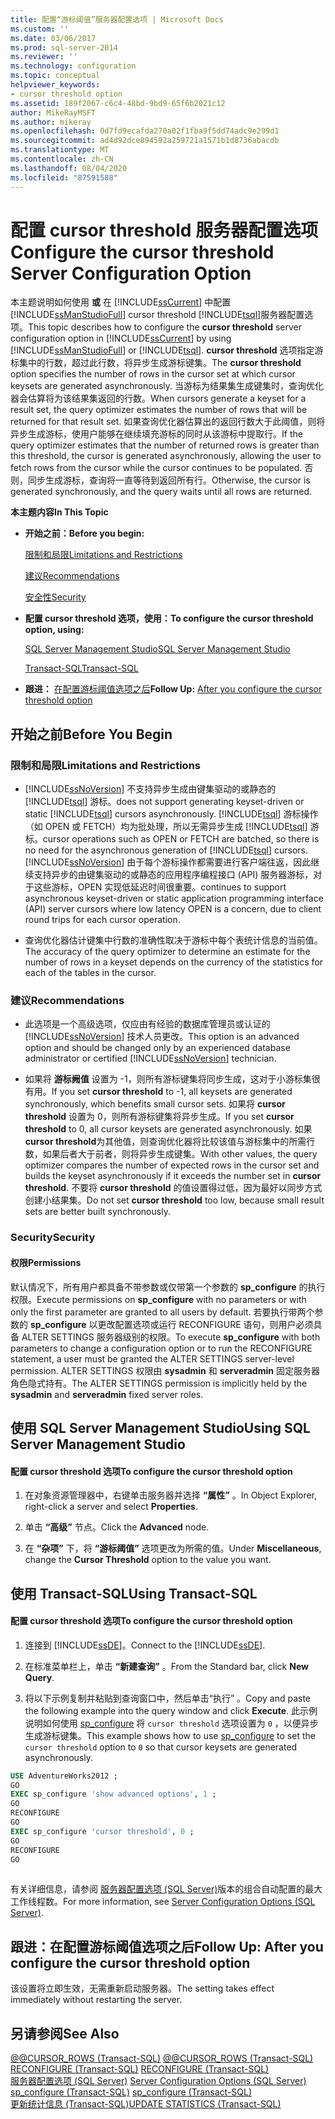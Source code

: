 ```yaml
---
title: 配置“游标阈值”服务器配置选项 | Microsoft Docs
ms.custom: ''
ms.date: 03/06/2017
ms.prod: sql-server-2014
ms.reviewer: ''
ms.technology: configuration
ms.topic: conceptual
helpviewer_keywords:
- cursor threshold option
ms.assetid: 189f2067-c6c4-48bd-9bd9-65f6b2021c12
author: MikeRayMSFT
ms.author: mikeray
ms.openlocfilehash: 0d7fd9ecafda270a02f1fba9f5dd74adc9e299d1
ms.sourcegitcommit: ad4d92dce894592a259721a1571b1d8736abacdb
ms.translationtype: MT
ms.contentlocale: zh-CN
ms.lasthandoff: 08/04/2020
ms.locfileid: "87591588"
---
```

# <a name="configure-the-cursor-threshold-server-configuration-option"></a><span data-ttu-id="a5697-102">配置 cursor threshold 服务器配置选项</span><span class="sxs-lookup"><span data-stu-id="a5697-102">Configure the cursor threshold Server Configuration Option</span></span>
  <span data-ttu-id="a5697-103">本主题说明如何使用 **或** 在 [!INCLUDE[ssCurrent](../../includes/sscurrent-md.md)] 中配置 [!INCLUDE[ssManStudioFull](../../includes/ssmanstudiofull-md.md)] cursor threshold [!INCLUDE[tsql](../../includes/tsql-md.md)]服务器配置选项。</span><span class="sxs-lookup"><span data-stu-id="a5697-103">This topic describes how to configure the **cursor threshold** server configuration option in [!INCLUDE[ssCurrent](../../includes/sscurrent-md.md)] by using [!INCLUDE[ssManStudioFull](../../includes/ssmanstudiofull-md.md)] or [!INCLUDE[tsql](../../includes/tsql-md.md)].</span></span> <span data-ttu-id="a5697-104">**cursor threshold** 选项指定游标集中的行数，超过此行数，将异步生成游标键集。</span><span class="sxs-lookup"><span data-stu-id="a5697-104">The **cursor threshold** option specifies the number of rows in the cursor set at which cursor keysets are generated asynchronously.</span></span> <span data-ttu-id="a5697-105">当游标为结果集生成键集时，查询优化器会估算将为该结果集返回的行数。</span><span class="sxs-lookup"><span data-stu-id="a5697-105">When cursors generate a keyset for a result set, the query optimizer estimates the number of rows that will be returned for that result set.</span></span> <span data-ttu-id="a5697-106">如果查询优化器估算出的返回行数大于此阈值，则将异步生成游标，使用户能够在继续填充游标的同时从该游标中提取行。</span><span class="sxs-lookup"><span data-stu-id="a5697-106">If the query optimizer estimates that the number of returned rows is greater than this threshold, the cursor is generated asynchronously, allowing the user to fetch rows from the cursor while the cursor continues to be populated.</span></span> <span data-ttu-id="a5697-107">否则，同步生成游标，查询将一直等待到返回所有行。</span><span class="sxs-lookup"><span data-stu-id="a5697-107">Otherwise, the cursor is generated synchronously, and the query waits until all rows are returned.</span></span>  
  
 <span data-ttu-id="a5697-108">**本主题内容**</span><span class="sxs-lookup"><span data-stu-id="a5697-108">**In This Topic**</span></span>  
  
-   <span data-ttu-id="a5697-109">**开始之前：**</span><span class="sxs-lookup"><span data-stu-id="a5697-109">**Before you begin:**</span></span>  
  
     [<span data-ttu-id="a5697-110">限制和局限</span><span class="sxs-lookup"><span data-stu-id="a5697-110">Limitations and Restrictions</span></span>](#Restrictions)  
  
     [<span data-ttu-id="a5697-111">建议</span><span class="sxs-lookup"><span data-stu-id="a5697-111">Recommendations</span></span>](#Recommendations)  
  
     [<span data-ttu-id="a5697-112">安全性</span><span class="sxs-lookup"><span data-stu-id="a5697-112">Security</span></span>](#Security)  
  
-   <span data-ttu-id="a5697-113">**配置 cursor threshold 选项，使用：**</span><span class="sxs-lookup"><span data-stu-id="a5697-113">**To configure the cursor threshold option, using:**</span></span>  
  
     [<span data-ttu-id="a5697-114">SQL Server Management Studio</span><span class="sxs-lookup"><span data-stu-id="a5697-114">SQL Server Management Studio</span></span>](#SSMSProcedure)  
  
     [<span data-ttu-id="a5697-115">Transact-SQL</span><span class="sxs-lookup"><span data-stu-id="a5697-115">Transact-SQL</span></span>](#TsqlProcedure)  
  
-   <span data-ttu-id="a5697-116">**跟进：** [在配置游标阈值选项之后](#FollowUp)</span><span class="sxs-lookup"><span data-stu-id="a5697-116">**Follow Up:**  [After you configure the cursor threshold option](#FollowUp)</span></span>  
  
##  <a name="before-you-begin"></a><a name="BeforeYouBegin"></a> <span data-ttu-id="a5697-117">开始之前</span><span class="sxs-lookup"><span data-stu-id="a5697-117">Before You Begin</span></span>  
  
###  <a name="limitations-and-restrictions"></a><a name="Restrictions"></a> <span data-ttu-id="a5697-118">限制和局限</span><span class="sxs-lookup"><span data-stu-id="a5697-118">Limitations and Restrictions</span></span>  
  
-   [!INCLUDE[ssNoVersion](../../includes/ssnoversion-md.md)] <span data-ttu-id="a5697-119">不支持异步生成由键集驱动的或静态的 [!INCLUDE[tsql](../../includes/tsql-md.md)] 游标。</span><span class="sxs-lookup"><span data-stu-id="a5697-119">does not support generating keyset-driven or static [!INCLUDE[tsql](../../includes/tsql-md.md)] cursors asynchronously.</span></span> [!INCLUDE[tsql](../../includes/tsql-md.md)] <span data-ttu-id="a5697-120">游标操作（如 OPEN 或 FETCH）均为批处理，所以无需异步生成 [!INCLUDE[tsql](../../includes/tsql-md.md)] 游标。</span><span class="sxs-lookup"><span data-stu-id="a5697-120">cursor operations such as OPEN or FETCH are batched, so there is no need for the asynchronous generation of [!INCLUDE[tsql](../../includes/tsql-md.md)] cursors.</span></span> [!INCLUDE[ssNoVersion](../../includes/ssnoversion-md.md)] <span data-ttu-id="a5697-121">由于每个游标操作都需要进行客户端往返，因此继续支持异步的由键集驱动的或静态的应用程序编程接口 (API) 服务器游标，对于这些游标，OPEN 实现低延迟时间很重要。</span><span class="sxs-lookup"><span data-stu-id="a5697-121">continues to support asynchronous keyset-driven or static application programming interface (API) server cursors where low latency OPEN is a concern, due to client round trips for each cursor operation.</span></span>  
  
-   <span data-ttu-id="a5697-122">查询优化器估计键集中行数的准确性取决于游标中每个表统计信息的当前值。</span><span class="sxs-lookup"><span data-stu-id="a5697-122">The accuracy of the query optimizer to determine an estimate for the number of rows in a keyset depends on the currency of the statistics for each of the tables in the cursor.</span></span>  
  
###  <a name="recommendations"></a><a name="Recommendations"></a> <span data-ttu-id="a5697-123">建议</span><span class="sxs-lookup"><span data-stu-id="a5697-123">Recommendations</span></span>  
  
-   <span data-ttu-id="a5697-124">此选项是一个高级选项，仅应由有经验的数据库管理员或认证的 [!INCLUDE[ssNoVersion](../../includes/ssnoversion-md.md)] 技术人员更改。</span><span class="sxs-lookup"><span data-stu-id="a5697-124">This option is an advanced option and should be changed only by an experienced database administrator or certified [!INCLUDE[ssNoVersion](../../includes/ssnoversion-md.md)] technician.</span></span>  
  
-   <span data-ttu-id="a5697-125">如果将 **游标阙值** 设置为 -1，则所有游标键集将同步生成，这对于小游标集很有用。</span><span class="sxs-lookup"><span data-stu-id="a5697-125">If you set **cursor threshold** to -1, all keysets are generated synchronously, which benefits small cursor sets.</span></span> <span data-ttu-id="a5697-126">如果将 **cursor threshold** 设置为 0，则所有游标键集将异步生成。</span><span class="sxs-lookup"><span data-stu-id="a5697-126">If you set **cursor threshold** to 0, all cursor keysets are generated asynchronously.</span></span> <span data-ttu-id="a5697-127">如果 **cursor threshold**为其他值，则查询优化器将比较该值与游标集中的所需行数，如果后者大于前者，则将异步生成键集。</span><span class="sxs-lookup"><span data-stu-id="a5697-127">With other values, the query optimizer compares the number of expected rows in the cursor set and builds the keyset asynchronously if it exceeds the number set in **cursor threshold**.</span></span> <span data-ttu-id="a5697-128">不要将 **cursor threshold** 的值设置得过低，因为最好以同步方式创建小结果集。</span><span class="sxs-lookup"><span data-stu-id="a5697-128">Do not set **cursor threshold** too low, because small result sets are better built synchronously.</span></span>  
  
###  <a name="security"></a><a name="Security"></a> <span data-ttu-id="a5697-129">Security</span><span class="sxs-lookup"><span data-stu-id="a5697-129">Security</span></span>  
  
####  <a name="permissions"></a><a name="Permissions"></a> <span data-ttu-id="a5697-130">权限</span><span class="sxs-lookup"><span data-stu-id="a5697-130">Permissions</span></span>  
 <span data-ttu-id="a5697-131">默认情况下，所有用户都具备不带参数或仅带第一个参数的 **sp_configure** 的执行权限。</span><span class="sxs-lookup"><span data-stu-id="a5697-131">Execute permissions on **sp_configure** with no parameters or with only the first parameter are granted to all users by default.</span></span> <span data-ttu-id="a5697-132">若要执行带两个参数的 **sp_configure** 以更改配置选项或运行 RECONFIGURE 语句，则用户必须具备 ALTER SETTINGS 服务器级别的权限。</span><span class="sxs-lookup"><span data-stu-id="a5697-132">To execute **sp_configure** with both parameters to change a configuration option or to run the RECONFIGURE statement, a user must be granted the ALTER SETTINGS server-level permission.</span></span> <span data-ttu-id="a5697-133">ALTER SETTINGS 权限由 **sysadmin** 和 **serveradmin** 固定服务器角色隐式持有。</span><span class="sxs-lookup"><span data-stu-id="a5697-133">The ALTER SETTINGS permission is implicitly held by the **sysadmin** and **serveradmin** fixed server roles.</span></span>  
  
##  <a name="using-sql-server-management-studio"></a><a name="SSMSProcedure"></a> <span data-ttu-id="a5697-134">使用 SQL Server Management Studio</span><span class="sxs-lookup"><span data-stu-id="a5697-134">Using SQL Server Management Studio</span></span>  
  
#### <a name="to-configure-the-cursor-threshold-option"></a><span data-ttu-id="a5697-135">配置 cursor threshold 选项</span><span class="sxs-lookup"><span data-stu-id="a5697-135">To configure the cursor threshold option</span></span>  
  
1.  <span data-ttu-id="a5697-136">在对象资源管理器中，右键单击服务器并选择 **“属性”** 。</span><span class="sxs-lookup"><span data-stu-id="a5697-136">In Object Explorer, right-click a server and select **Properties**.</span></span>  
  
2.  <span data-ttu-id="a5697-137">单击 **“高级”** 节点。</span><span class="sxs-lookup"><span data-stu-id="a5697-137">Click the **Advanced** node.</span></span>  
  
3.  <span data-ttu-id="a5697-138">在 **“杂项”** 下，将 **“游标阈值”** 选项更改为所需的值。</span><span class="sxs-lookup"><span data-stu-id="a5697-138">Under **Miscellaneous**, change the **Cursor Threshold** option to the value you want.</span></span>  
  
##  <a name="using-transact-sql"></a><a name="TsqlProcedure"></a> <span data-ttu-id="a5697-139">使用 Transact-SQL</span><span class="sxs-lookup"><span data-stu-id="a5697-139">Using Transact-SQL</span></span>  
  
#### <a name="to-configure-the-cursor-threshold-option"></a><span data-ttu-id="a5697-140">配置 cursor threshold 选项</span><span class="sxs-lookup"><span data-stu-id="a5697-140">To configure the cursor threshold option</span></span>  
  
1.  <span data-ttu-id="a5697-141">连接到 [!INCLUDE[ssDE](../../includes/ssde-md.md)]。</span><span class="sxs-lookup"><span data-stu-id="a5697-141">Connect to the [!INCLUDE[ssDE](../../includes/ssde-md.md)].</span></span>  
  
2.  <span data-ttu-id="a5697-142">在标准菜单栏上，单击 **“新建查询”** 。</span><span class="sxs-lookup"><span data-stu-id="a5697-142">From the Standard bar, click **New Query**.</span></span>  
  
3.  <span data-ttu-id="a5697-143">将以下示例复制并粘贴到查询窗口中，然后单击“执行” 。</span><span class="sxs-lookup"><span data-stu-id="a5697-143">Copy and paste the following example into the query window and click **Execute**.</span></span> <span data-ttu-id="a5697-144">此示例说明如何使用 [sp_configure](/sql/relational-databases/system-stored-procedures/sp-configure-transact-sql) 将 `cursor threshold` 选项设置为 `0` ，以便异步生成游标键集。</span><span class="sxs-lookup"><span data-stu-id="a5697-144">This example shows how to use [sp_configure](/sql/relational-databases/system-stored-procedures/sp-configure-transact-sql) to set the `cursor threshold` option to `0` so that cursor keysets are generated asynchronously.</span></span>  
  
```sql  
USE AdventureWorks2012 ;  
GO  
EXEC sp_configure 'show advanced options', 1 ;  
GO  
RECONFIGURE  
GO  
EXEC sp_configure 'cursor threshold', 0 ;  
GO  
RECONFIGURE  
GO  
  
```  
  
 <span data-ttu-id="a5697-145">有关详细信息，请参阅 [服务器配置选项 (SQL Server)](server-configuration-options-sql-server.md)版本的组合自动配置的最大工作线程数。</span><span class="sxs-lookup"><span data-stu-id="a5697-145">For more information, see [Server Configuration Options &#40;SQL Server&#41;](server-configuration-options-sql-server.md).</span></span>  
  
##  <a name="follow-up-after-you-configure-the-cursor-threshold-option"></a><a name="FollowUp"></a> <span data-ttu-id="a5697-146">跟进：在配置游标阈值选项之后</span><span class="sxs-lookup"><span data-stu-id="a5697-146">Follow Up: After you configure the cursor threshold option</span></span>  
 <span data-ttu-id="a5697-147">该设置将立即生效，无需重新启动服务器。</span><span class="sxs-lookup"><span data-stu-id="a5697-147">The setting takes effect immediately without restarting the server.</span></span>  
  
## <a name="see-also"></a><span data-ttu-id="a5697-148">另请参阅</span><span class="sxs-lookup"><span data-stu-id="a5697-148">See Also</span></span>  
 <span data-ttu-id="a5697-149">[@@CURSOR_ROWS (Transact-SQL)](/sql/t-sql/functions/cursor-rows-transact-sql) </span><span class="sxs-lookup"><span data-stu-id="a5697-149">[@@CURSOR_ROWS &#40;Transact-SQL&#41;](/sql/t-sql/functions/cursor-rows-transact-sql) </span></span>  
 <span data-ttu-id="a5697-150">[RECONFIGURE (Transact-SQL)](/sql/t-sql/language-elements/reconfigure-transact-sql) </span><span class="sxs-lookup"><span data-stu-id="a5697-150">[RECONFIGURE &#40;Transact-SQL&#41;](/sql/t-sql/language-elements/reconfigure-transact-sql) </span></span>  
 <span data-ttu-id="a5697-151">[服务器配置选项 (SQL Server)](server-configuration-options-sql-server.md) </span><span class="sxs-lookup"><span data-stu-id="a5697-151">[Server Configuration Options &#40;SQL Server&#41;](server-configuration-options-sql-server.md) </span></span>  
 <span data-ttu-id="a5697-152">[sp_configure &#40;Transact-SQL&#41;](/sql/relational-databases/system-stored-procedures/sp-configure-transact-sql) </span><span class="sxs-lookup"><span data-stu-id="a5697-152">[sp_configure &#40;Transact-SQL&#41;](/sql/relational-databases/system-stored-procedures/sp-configure-transact-sql) </span></span>  
 [<span data-ttu-id="a5697-153">更新统计信息 (Transact-SQL)</span><span class="sxs-lookup"><span data-stu-id="a5697-153">UPDATE STATISTICS &#40;Transact-SQL&#41;</span></span>](/sql/t-sql/statements/update-statistics-transact-sql)  
  
  
